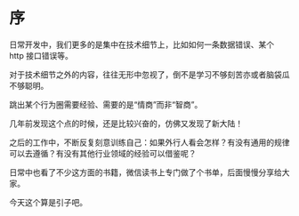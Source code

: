 # 序

日常开发中，我们更多的是集中在技术细节上，比如如何一条数据错误、某个 http 接口错误等。

对于技术细节之外的内容，往往无形中忽视了，倒不是学习不够刻苦亦或者脑袋瓜不够聪明。

跳出某个行为圈需要经验、需要的是“情商”而非“智商”。

几年前发现这个点的时候，还是比较兴奋的，仿佛又发现了新大陆！

之后的工作中，不断反复刻意训练自己：如果外行人看会怎样？有没有通用的规律可以去遵循？有没有其他行业领域的经验可以借鉴呢？

日常中也看了不少这方面的书籍，微信读书上专门做了个书单，后面慢慢分享给大家。

今天这个算是引子吧。